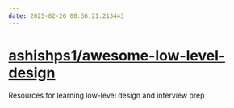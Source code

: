 ```yaml
---
date: 2025-02-26 00:36:21.213443
---
```


# [ashishps1/awesome-low-level-design](https://github.com/ashishps1/awesome-low-level-design)

Resources for learning low-level design and interview prep